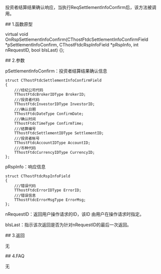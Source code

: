 <p>投资者结算结果确认响应，当执行ReqSettlementInfoConfirm后，该方法被调用。</p>
<span class="anchor" id="140e3b11-3452-45ac-ac14-b78dd324d8d1"></span>
## 1.函数原型
<p>virtual void OnRspSettlementInfoConfirm(CThostFtdcSettlementInfoConfirmField *pSettlementInfoConfirm, CThostFtdcRspInfoField *pRspInfo, int nRequestID, bool bIsLast) {};</p>
<span class="anchor" id="42cab11f-5052-44e4-acc3-89ccaa4055f5"></span>
## 2.参数
<p>pSettlementInfoConfirm：投资者结算结果确认信息</p>
<pre><code>struct CThostFtdcSettlementInfoConfirmField
{
    ///经纪公司代码
    TThostFtdcBrokerIDType BrokerID;
    ///投资者代码
    TThostFtdcInvestorIDType InvestorID;
    ///确认日期
    TThostFtdcDateType ConfirmDate;
    ///确认时间
    TThostFtdcTimeType ConfirmTime;
    ///结算编号
    TThostFtdcSettlementIDType SettlementID;
    ///投资者帐号
    TThostFtdcAccountIDType AccountID;
    ///币种代码
    TThostFtdcCurrencyIDType CurrencyID;
};
</code></pre>
<p>pRspInfo：响应信息</p>
<pre><code>struct CThostFtdcRspInfoField
{
    ///错误代码
    TThostFtdcErrorIDType ErrorID;
    ///错误信息
    TThostFtdcErrorMsgType ErrorMsg;
};
</code></pre>
<p>nRequestID：返回用户操作请求的ID，该ID 由用户在操作请求时指定。</p>
<p>bIsLast：指示该次返回是否为针对nRequestID的最后一次返回。</p>
<span class="anchor" id="cfe043ca-f836-41e9-9a00-f3ff83a7ca0e"></span>
## 3.返回
<p>无</p>
<span class="anchor" id="7b3409e1-a511-4c86-bc2b-b6212c799f95"></span>
## 4.FAQ
<p>无</p>
